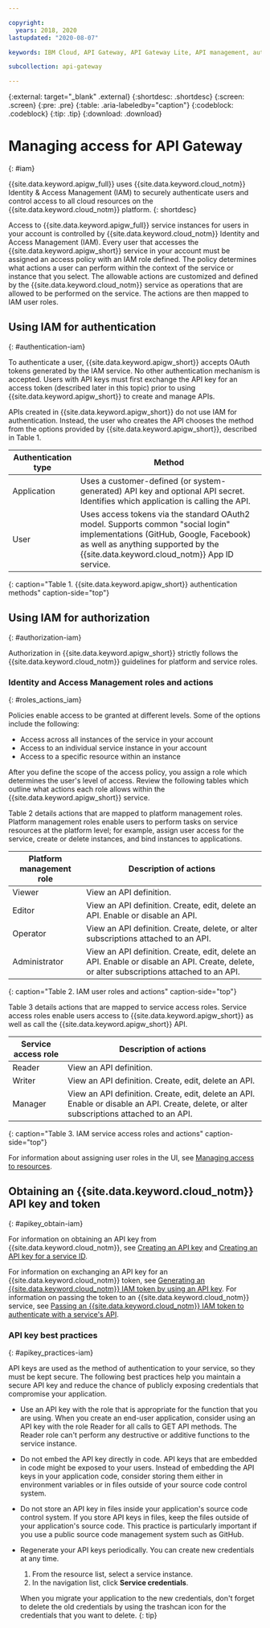 ```yaml
---

copyright:
  years: 2018, 2020
lastupdated: "2020-08-07"

keywords: IBM Cloud, API Gateway, API Gateway Lite, API management, authentication, IAM, access management, service ID, API key, user roles, user actions, token, permissions, identity and access management, actions, assigning access

subcollection: api-gateway

---
```


{:external: target="_blank" .external} 
{:shortdesc: .shortdesc}
{:screen: .screen}
{:pre: .pre}
{:table: .aria-labeledby="caption"}
{:codeblock: .codeblock}
{:tip: .tip}
{:download: .download}

# Managing access for API Gateway
{: #iam}

{{site.data.keyword.apigw_full}} uses {{site.data.keyword.cloud_notm}} Identity & Access Management (IAM) to securely authenticate users and control access to all cloud resources on the {{site.data.keyword.cloud_notm}} platform.
{: shortdesc}

Access to {{site.data.keyword.apigw_full}} service instances for users in your account is controlled by {{site.data.keyword.cloud_notm}} Identity and Access Management (IAM). Every user that accesses the {{site.data.keyword.apigw_short}} service in your account must be assigned an access policy with an IAM role defined. The policy determines what actions a user can perform within the context of the service or instance that you select. The allowable actions are customized and defined by the {{site.data.keyword.cloud_notm}} service as operations that are allowed to be performed on the service. The actions are then mapped to IAM user roles.


## Using IAM for authentication
{: #authentication-iam}

To authenticate a user, {{site.data.keyword.apigw_short}} accepts OAuth tokens generated by the IAM service. No other authentication mechanism is accepted. Users with API keys must first exchange the API key for an access token (described later in this topic) prior to using {{site.data.keyword.apigw_short}} to create and manage APIs. 

APIs created in {{site.data.keyword.apigw_short}} do not use IAM for authentication. Instead, the user who creates the API chooses the method from the options provided by {{site.data.keyword.apigw_short}}, described in Table 1.

| Authentication type | Method | 
| ------------------- | ---------------------- |
| Application         | Uses a customer-defined (or system-generated) API key and optional API secret. Identifies which application is calling the API. |
| User                | Uses access tokens via the standard OAuth2 model. Supports common "social login" implementations (GitHub, Google, Facebook) as well as anything supported by the {{site.data.keyword.cloud_notm}} App ID service.            |
{: caption="Table 1. {{site.data.keyword.apigw_short}} authentication methods" caption-side="top"}


## Using IAM for authorization
{: #authorization-iam}

Authorization in {{site.data.keyword.apigw_short}} strictly follows the {{site.data.keyword.cloud_notm}} guidelines for platform and service roles. 

### Identity and Access Management roles and actions
{: #roles_actions_iam}

Policies enable access to be granted at different levels. Some of the options include the following: 

* Access across all instances of the service in your account
* Access to an individual service instance in your account
* Access to a specific resource within an instance

After you define the scope of the access policy, you assign a role which determines the user's level of access. Review the following tables which outline what actions each role allows within the {{site.data.keyword.apigw_short}} service.

Table 2 details actions that are mapped to platform management roles. Platform management roles enable users to perform tasks on service resources at the platform level; for example, assign user access for the service, create or delete instances, and bind instances to applications.


| Platform management role | Description of actions | 
| ------------------------ | ---------------------- |
| Viewer                   | View an API definition. |
| Editor                   | View an API definition. Create, edit, delete an API. Enable or disable an API. |
| Operator                 | View an API definition. Create, delete, or alter subscriptions attached to an API. | 
| Administrator            | View an API definition. Create, edit, delete an API. Enable or disable an API. Create, delete, or alter subscriptions attached to an API. |
{: caption="Table 2. IAM user roles and actions" caption-side="top"}


Table 3 details actions that are mapped to service access roles. Service access roles enable users access to {{site.data.keyword.apigw_short}} as well as call the {{site.data.keyword.apigw_short}} API.

| Service access role | Description of actions | 
| ------------------- | ---------------------- |
| Reader              | View an API definition. | 
| Writer              | View an API definition. Create, edit, delete an API. |
| Manager             | View an API definition. Create, edit, delete an API. Enable or disable an API. Create, delete, or alter subscriptions attached to an API. | 
{: caption="Table 3. IAM service access roles and actions" caption-side="top"}

For information about assigning user roles in the UI, see [Managing access to resources](/docs/account?topic=iam-iammanidaccser#iammanidaccser).


## Obtaining an {{site.data.keyword.cloud_notm}} API key and token
{: #apikey_obtain-iam}

For information on obtaining an API key from {{site.data.keyword.cloud_notm}}, see [Creating an API key](/docs/account?topic=iam-userapikey#create_user_key) and [Creating an API key for a service ID](/docs/account?topic=iam-serviceidapikeys#create_service_key).

For information on exchanging an API key for an {{site.data.keyword.cloud_notm}} token, see [Generating an {{site.data.keyword.cloud_notm}} IAM token by using an API key](/docs/account?topic=iam-iamtoken_from_apikey). For information on passing the token to an {{site.data.keyword.cloud_notm}} service, see [Passing an {{site.data.keyword.cloud_notm}} IAM token to authenticate with a service's API](/docs/account?topic=iam-iamapikeysforservices#token_auth).

### API key best practices
{: #apikey_practices-iam}

API keys are used as the method of authentication to your service, so they must be kept secure. The following best practices help you maintain a secure API key and reduce the chance of publicly exposing credentials that compromise your application.

- Use an API key with the role that is appropriate for the function that you are using.
  When you create an end-user application, consider using an API key with the role Reader for all calls to GET API methods. The Reader role can't perform any destructive or additive functions to the service instance.

- Do not embed the API key directly in code.
  API keys that are embedded in code might be exposed to your users. Instead of embedding the API keys in your application code, consider storing them either in environment variables or in files outside of your source code control system.

- Do not store an API key in files inside your application's source code control system.
  If you store API keys in files, keep the files outside of your application's source code. This practice is particularly important if you use a public source code management system such as GitHub.

- Regenerate your API keys periodically.
  You can create new credentials at any time.

  1. From the resource list, select a service instance.
  2. In the navigation list, click **Service credentials**.

  When you migrate your application to the new credentials, don't forget to delete the old credentials by using the trashcan icon for the credentials that you want to delete.
{: tip}